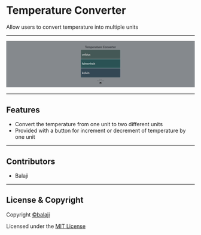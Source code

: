 # Temperature Converter
Allow users to convert temperature into multiple units

---

<p align="center">
<img src="Temperature-Converter.png">
</p>

---

## Features
- Convert the temperature from one unit to two different units
- Provided with a button for increment or decrement of temperature by one unit

---

## Contributors

- Balaji

---

## License & Copyright

Copyright [©balaji](https://github.com/balajirai)

Licensed under the [MIT License](LICENSE)

